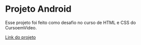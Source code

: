 # Projeto Android

Esse projeto foi feito como desafio no curso de HTML e CSS do CursoemVideo.

<a href="https://marcobmendes.github.io/projeto-android/">Link do projeto</a>
